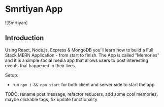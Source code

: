 # Smrtiyan App

![Smrtiyan]

## Introduction

Using React, Node.js, Express & MongoDB you'll learn how to build a Full Stack MERN Application - from start to finish. The App is called "Memories" and it is a simple social media app that allows users to post interesting events that happened in their lives.

Setup:
- run ```npm i && npm start``` for both client and server side to start the app

TODO: rename post message, refactor reducers, add some cool memories, maybe clickable tags, fix update functionality
